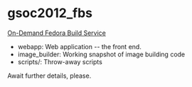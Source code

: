 gsoc2012_fbs
============

[On-Demand Fedora Build Service](http://www.google-melange.com/gsoc/project/google/gsoc2012/amitsaha/24001)

+ webapp: Web application -- the front end.
+ image_builder: Working snapshot of image building code
+ scripts/: Throw-away scripts

Await further details, please.